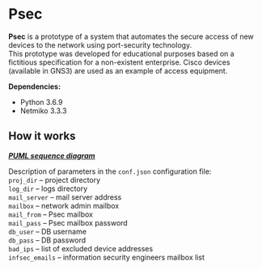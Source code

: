 # Psec 
**Psec** is a prototype of a system that automates the secure access of new devices to the network using port-security technology.  
This prototype was developed for educational purposes based on a fictitious specification for a non-existent enterprise. Cisco devices (available in GNS3) are used as an example of access equipment.  

**Dependencies:**
- Python 3.6.9
- Netmiko 3.3.3

## How it works
***[PUML sequence diagram](https://raw.githubusercontent.com/5lunk/psec/main/psec.svg)***  

Description of parameters in the `conf.json` configuration file:  
`proj_dir` – project directory  
`log_dir` – logs directory  
`mail_server` – mail server address  
`mailbox` – network admin mailbox  
`mail_from` – Psec mailbox  
`mail_pass` – Psec mailbox password  
`db_user` – DB username   
`db_pass` – DB password  
`bad_ips` – list of excluded device addresses  
`infsec_emails` – information security engineers mailbox list
